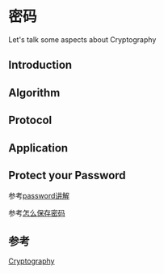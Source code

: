 # 密码
Let's talk some aspects about Cryptography

## Introduction

## Algorithm

## Protocol

## Application

## Protect your Password
参考[password讲解](password.md)

参考[怎么保存密码](how_to_save_your_password_securely)


## 参考

[Cryptography](https://github.com/midou-tech/articles/tree/master/docs/Cryptography)
